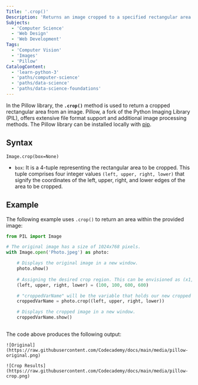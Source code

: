 ```yaml
---
Title: '.crop()'
Description: 'Returns an image cropped to a specified rectangular area.'
Subjects: 
  - 'Computer Science'
  - 'Web Design'
  - 'Web Development'
Tags:
  - 'Computer Vision'
  - 'Images'
  - 'Pillow'
CatalogContent:
  - 'learn-python-3'
  - 'paths/computer-science'
  - 'paths/data-science'
  - 'paths/data-science-foundations'
---
```


In the Pillow library, the **`.crop()`** method is used to return a cropped rectangular area from an image. Pillow, a fork of the Python Imaging Library (PIL), offers extensive file format support and additional image processing methods. The Pillow library can be installed locally with [pip](https://www.codecademy.com/resources/docs/python/pip).

## Syntax

```pseudo
Image.crop(box=None)
```

- `box`:  It is a 4-tuple representing the rectangular area to be cropped. This tuple comprises four integer values `(left, upper, right, lower)` that signify the coordinates of the left, upper, right, and lower edges of the area to be cropped.

## Example

The following example uses `.crop()` to return an area within the provided image:

```py
from PIL import Image

# The original image has a size of 1024x768 pixels.
with Image.open('Photo.jpeg') as photo:

    # Displays the original image in a new window.
    photo.show()
    
    # Assigning the desired crop region. This can be envisioned as (x1, y1, x2, y2).
    (left, upper, right, lower) = (100, 100, 600, 600)

    # "croppedVarName" will be the variable that holds our new cropped image.
    croppedVarName = photo.crop((left, upper, right, lower))

    # Displays the cropped image in a new window.
    croppedVarName.show()
    
```

The code above produces the following output:
```
![Original](https://raw.githubusercontent.com/Codecademy/docs/main/media/pillow-original.png)

![Crop Results](https://raw.githubusercontent.com/Codecademy/docs/main/media/pillow-crop.png)

```